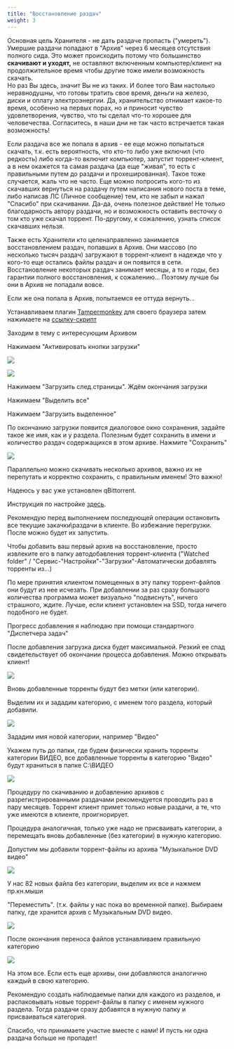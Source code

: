 ```yaml
---
title: "Восстановление раздач"
weight: 3
---
```

Основная цель Хранителя - не дать раздаче пропасть ("умереть"). Умершие
раздачи попадают в "Архив" через 6 месяцев отсутствия полного сида. Это
может происходить потому что большинство **скачивают и уходят,** не
оставляют включенным компьютер/клиент на продолжительное время чтобы
другие тоже имели возможность скачать.\
Но раз Вы здесь, значит Вы не из таких. И более того Вам настолько
неравнодушны, что готовы тратить свое время, деньги на железо, диски и
оплату электроэнергии. Да, хранительство отнимает какое-то время,
особенно на первых порах, но и приносит чувство удовлетворения, чувство,
что ты сделал что-то хорошее для человечества. Согласитесь, в наши дни
не так часто встречается такая возможность!

Если раздача все же попала в архив - ее еще можно попытаться скачать,
т.к. есть вероятность, что кто-то либо уже включил (что редкость) либо
когда-то включит компьютер, запустит торрент-клиент, а в нем окажется та
самая раздача (да еще "живая", то есть с правильными путем до раздачи и
прохешированная). Такое тоже случается, жаль что не часто. Еще можно
попросить кого-то из скачавших вернуться на раздачу путем написания
нового поста в теме, либо написав ЛС (Личное сообщение) тем, кто не
забыл и нажал "Спасибо" при скачивании. Да-да, очень полезное действие!
Не только благодарность автору раздачи, но и возможность оставить
весточку о том кто уже скачал торрент. По-другому, к сожалению, узнать
список скачавших нельзя.

Также есть Хранители кто целенаправленно занимается восстановлением
раздач, попавших в Архив. Они массово (по несколько тысяч раздач)
загружают в торрент-клиент в надежде что у кого-то еще остались файлы
раздач и он появится в сети. Восстановление некоторых раздач занимает
месяцы, а то и годы, без гарантии полного восстановления, к сожалению...
Поэтому лучше бы они в Архив не попадали вовсе.

Если же она попала в Архив, попытаемся ее оттуда вернуть...

Устанавливаем плагин [Tampermonkey](https://www.tampermonkey.net/?locale=ru) для своего браузера затем нажимаете на
[ссылку-скрипт](https://gitlab.com/qusielle/keeper-userscripts/-/raw/master/batch_download.user.js)

Заходим в тему с интересующим Архивом

Нажимаем "Активировать кнопки загрузки"

![](/images/onboarding/torrent-restoration/image8.png)

![](/images/onboarding/torrent-restoration/image2.png)

Нажимаем "Загрузить след.страницы". Ждём окончания загрузки

Нажимаем "Выделить все"

Нажимаем "Загрузить выделенное"

По окончанию загрузки появится диалоговое окно сохранения, задайте такое
же имя, как и у раздела. Полезным будет сохранить в имени и количество
раздач содержащихся в этом архиве. Нажмите "Сохранить"

![](/images/onboarding/torrent-restoration/image1.png)

Параллельно можно скачивать несколько архивов, важно их не перепутать и
корректно сохранить, с правильным именем! Это важно!

Надеюсь у вас уже установлен qBittorrent.

Инструкция по настройке
[здесь](https://docs.google.com/document/d/1l_TCz_pN_2KBQBm9TJARNLw0gzjFw99Q5h-9V6H8q4w/edit?usp=sharing).

Рекомендую перед выполнением последующей операции остановить все текущие
закачки\\раздачи в клиенте. Во избежание перегрузки. После можно будет
их запустить.

Чтобы добавить ваш первый архив на восстановление, просто извлеките его в
папку автодобавления торрент-клиента ("Watched folder" /
"Сервис-"Настройки"-"Загрузки"-Автоматически добавлять торренты из...)

По мере принятия клиентом помещенных в эту папку торрент-файлов они
будут из нее исчезать. При добавлении за раз сразу большого количества
программа может визуально "подвиснуть", ничего страшного, ждите. Лучше,
если клиент установлен на SSD, тогда ничего подобного не будет.

Прогресс добавления я наблюдаю при помощи стандартного "Диспетчера
задач"

После добавления загрузка диска будет максимальной. Резкий ее спад
свидетельствует об окончании процесса добавления. Можно открывать
клиент!

![](/images/onboarding/torrent-restoration/image5.png)

Вновь добавленные торренты будут без метки (или категории).

Выделим их и зададим категорию, с именем того раздела, который добавили.

![](/images/onboarding/torrent-restoration/image9.png)

Зададим имя новой категории, например "Видео"

Укажем путь до папки, где будем физически хранить торренты категории
ВИДЕО, все добавленные торренты в категорию "Видео" будут храниться в
папке C:\\ВИДЕО

![](/images/onboarding/torrent-restoration/image3.png)

Процедуру по скачиванию и добавлению архивов с разрегистрированными
раздачами рекомендуется проводить раз в пару месяцев. Торрент клиент
примет только новые раздачи, а те, что уже имеются в клиенте,
проигнорирует.

Процедура аналогичная, только уже надо не присваивать категории, а
перемещать вновь добавленные (без категории) в нужную категорию.

Допустим мы добавили торрент-файлы из архива "Музыкальное DVD видео"

![](/images/onboarding/torrent-restoration/image4.png)

У нас 82 новых файла без категории, выделим их все и нажмем пр.кн.мыши

"Переместить". (т.к. файлы у нас пока во временной папке). Выбираем
папку, где хранится архив с Музыкальным DVD видео.

![](/images/onboarding/torrent-restoration/image7.png)

После окончания переноса файлов устанавливаем правильную категорию

![](/images/onboarding/torrent-restoration/image6.png)

На этом все. Если есть еще архивы, они добавляются аналогично каждый в
свою категорию.

Рекомендую создать наблюдаемые папки для каждого из разделов, и
распаковывать новые торрент-файлы в папку с именем нужного раздела.
Тогда раздачи сразу добавятся в нужную папку и присваиваться категория.

Спасибо, что принимаете участие вместе с нами! И пусть ни одна раздача
больше не пропадет!
